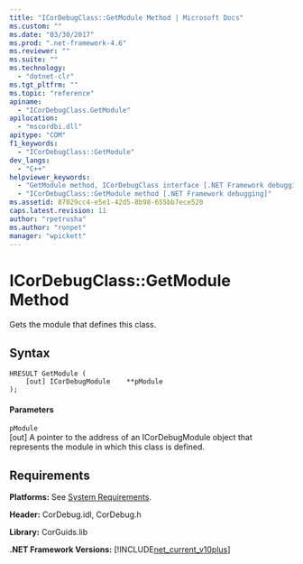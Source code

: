 ```yaml
---
title: "ICorDebugClass::GetModule Method | Microsoft Docs"
ms.custom: ""
ms.date: "03/30/2017"
ms.prod: ".net-framework-4.6"
ms.reviewer: ""
ms.suite: ""
ms.technology: 
  - "dotnet-clr"
ms.tgt_pltfrm: ""
ms.topic: "reference"
apiname: 
  - "ICorDebugClass.GetModule"
apilocation: 
  - "mscordbi.dll"
apitype: "COM"
f1_keywords: 
  - "ICorDebugClass::GetModule"
dev_langs: 
  - "C++"
helpviewer_keywords: 
  - "GetModule method, ICorDebugClass interface [.NET Framework debugging]"
  - "ICorDebugClass::GetModule method [.NET Framework debugging]"
ms.assetid: 87029cc4-e5e1-42d5-8b98-655bb7ece520
caps.latest.revision: 11
author: "rpetrusha"
ms.author: "ronpet"
manager: "wpickett"
---
```

# ICorDebugClass::GetModule Method
Gets the module that defines this class.  
  
## Syntax  
  
```  
HRESULT GetModule (  
    [out] ICorDebugModule    **pModule  
);  
```  
  
#### Parameters  
 `pModule`  
 [out] A pointer to the address of an ICorDebugModule object that represents the module in which this class is defined.  
  
## Requirements  
 **Platforms:** See [System Requirements](../../../../docs/framework/getting-started/system-requirements.md).  
  
 **Header:** CorDebug.idl, CorDebug.h  
  
 **Library:** CorGuids.lib  
  
 **.NET Framework Versions:** [!INCLUDE[net_current_v10plus](../../../../includes/net-current-v10plus-md.md)]
